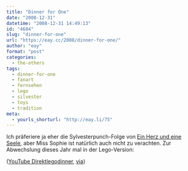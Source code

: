 ```yaml
---
title: "Dinner for One"
date: "2008-12-31"
datetime: "2008-12-31 14:49:13"
id: "4684"
slug: "dinner-for-one"
url: "https://eay.cc/2008/dinner-for-one/"
author: "eay"
format: "post"
categories:
  - the-others
tags:
  - dinner-for-one
  - fanart
  - fernsehen
  - lego
  - silvester
  - toys
  - tradition
meta:
  - yourls_shorturl: "http://eay.li/75"
---
```


Ich präferiere ja eher die Sylvesterpunch-Folge von [Ein Herz und eine Seele](http://de.wikipedia.org/wiki/Ein_Herz_und_eine_Seele), aber Miss Sophie ist natürlich auch nicht zu verachten. Zur Abwechslung dieses Jahr mal in der Lego-Version:

 ([YouTube Direktlegodinner](http://de.youtube.com/watch?v=iZHwMVhJ81g), [via](http://www.stefan-niggemeier.de/blog/dinner-for-one/))
